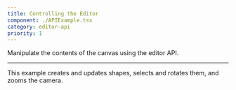 ```yaml
---
title: Controlling the Editor
component: ./APIExample.tsx
category: editor-api
priority: 1
---
```


Manipulate the contents of the canvas using the editor API.

---

This example creates and updates shapes, selects and rotates them, and zooms the camera.
